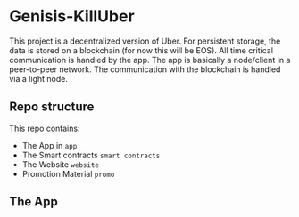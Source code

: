 # Genisis-KillUber

This project is a decentralized version of Uber. For persistent storage, the data is stored on a blockchain (for now this will be EOS). All time critical communication is handled by the app. The app is basically a node/client in a peer-to-peer network. The communication with the blockchain is handled via a light node.

## Repo structure

This repo contains:
-  The App in `app`
-  The Smart contracts `smart contracts`
-  The Website `website`
-  Promotion Material `promo`

## The App
